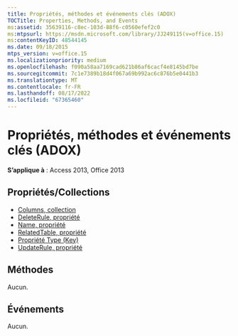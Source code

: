 ```yaml
---
title: Propriétés, méthodes et événements clés (ADOX)
TOCTitle: Properties, Methods, and Events
ms:assetid: 35639116-c8ec-103d-88f6-c0560efef2c0
ms:mtpsurl: https://msdn.microsoft.com/library/JJ249115(v=office.15)
ms:contentKeyID: 48544145
ms.date: 09/18/2015
mtps_version: v=office.15
ms.localizationpriority: medium
ms.openlocfilehash: f090a58aa7169cad621b86af6cacf4e8145bd7be
ms.sourcegitcommit: 7c1e7389b18d4f067a69b992ac6c876b5e0441b3
ms.translationtype: MT
ms.contentlocale: fr-FR
ms.lasthandoff: 08/17/2022
ms.locfileid: "67365460"
---
```

# <a name="key-properties-methods-and-events-adox"></a>Propriétés, méthodes et événements clés (ADOX)

**S’applique à** : Access 2013, Office 2013 

## <a name="propertiescollections"></a>Propriétés/Collections

- [Columns, collection](columns-collection-adox.md)
- [DeleteRule, propriété](deleterule-property-adox.md)
- [Name, propriété](name-property-adox.md)
- [RelatedTable, propriété](relatedtable-property-adox.md)
- [Propriété Type (Key)](/office/vba/access/concepts/miscellaneous/type-property-keyadox)
- [UpdateRule, propriété](updaterule-property-adox.md)

## <a name="methods"></a>Méthodes

Aucun.

## <a name="events"></a>Événements

Aucun.

